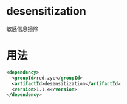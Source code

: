 # desensitization
敏感信息擦除

# 用法
```xml
<dependency>
  <groupId>red.zyc</groupId>
  <artifactId>desensitization</artifactId>
  <version>1.1.4</version>
</dependency>
```
